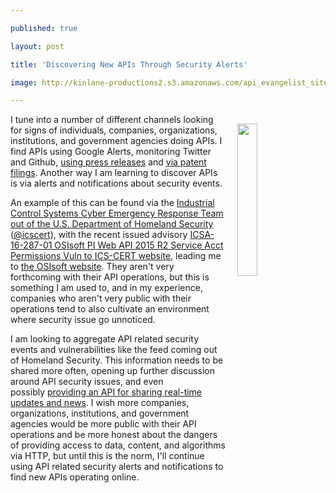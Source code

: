 ---
published: true
layout: post
title: 'Discovering New APIs Through Security Alerts'
image: http://kinlane-productions2.s3.amazonaws.com/api_evangelist_site/blog/cf60890864f3b19978e7a9a6a9c84152_400x400.png
---

<p><img style="padding: 15px;" src="https://kinlane-productions2.s3.amazonaws.com/api_evangelist_site/blog/cf60890864f3b19978e7a9a6a9c84152_400x400.png" alt="" width="25%" align="right" />
<p>I tune into a number of different channels looking for signs of individuals, companies, organizations, institutions, and government agencies doing APIs. I find APIs using Google Alerts, monitoring Twitter and Github, <a href="http://apievangelist.com/2016/09/14/harvesting-companies-who-are-doing-apis-from-press-releases/">using press releases</a> and&nbsp;<a href="http://apievangelist.com/2016/09/02/api-patent-search-as-way-to-discover-companies-who-are-doing-apis/">via patent filings</a>. Another way I am learning to discover APIs is via alerts and notifications about security events.
<p>An example of this can be found via the <a href="https://ics-cert.us-cert.gov/">Industrial Control Systems Cyber Emergency Response Team out of the U.S. Department of Homeland Security</a> (<a href="https://twitter.com/icscert">@icscert</a>), with the recent issued advisory <a href="https://ics-cert.us-cert.gov/advisories/ICSA-16-287-01">ICSA-16-287-01 OSIsoft PI Web API 2015 R2 Service Acct Permissions Vuln to ICS-CERT website</a>, leading me to <a href="https://techsupport.osisoft.com/Products/Developer-Technologies/PI-Web-API/Overview">the OSIsoft website</a>. They aren't very forthcoming with their API operations, but this is something I am used to, and in my experience, companies who aren't very public with their operations tend to also cultivate an environment where security issue go unnoticed.
<p>I am looking to aggregate API related security events and vulnerabilities like the feed coming out of Homeland Security. This information needs to be shared more often, opening up further discussion around API security issues, and even possibly&nbsp;<a href="http://apievangelist.com/2016/10/11/expanding-on-the-3rd-party-analysis-of-security-threats/">providing an API for sharing real-time updates and news</a>. I wish more companies, organizations, institutions, and government agencies would be more public with their API operations&nbsp;and be more honest about the dangers of providing access to data, content, and algorithms via HTTP, but until this is the norm, I'll continue using API related security alerts and notifications to find new APIs operating online.

